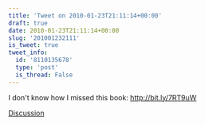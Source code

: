```yaml
---
title: 'Tweet on 2010-01-23T21:11:14+00:00'
draft: true
date: 2010-01-23T21:11:14+00:00
slug: '201001232111'
is_tweet: true
tweet_info:
  id: '8110135678'
  type: 'post'
  is_thread: False
---
```




I don't know how I missed this book: http://bit.ly/7RT9uW

[Discussion](https://x.com/sytelus/status/8110135678)
